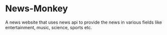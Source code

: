 # News-Monkey
A news website that uses news api to provide the news in various fields like entertainment, music, science, sports etc.
